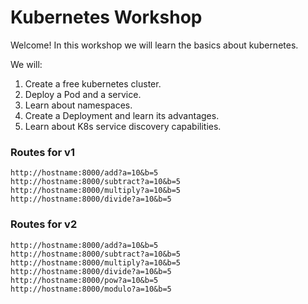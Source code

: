 # Kubernetes Workshop

Welcome!
In this workshop we will learn the basics about kubernetes.

We will:

1. Create a free kubernetes cluster.
2. Deploy a Pod and a service.
3. Learn about namespaces.
4. Create a Deployment and learn its advantages.
5. Learn about K8s service discovery capabilities.

### Routes for v1

```
http://hostname:8000/add?a=10&b=5
http://hostname:8000/subtract?a=10&b=5
http://hostname:8000/multiply?a=10&b=5
http://hostname:8000/divide?a=10&b=5
```

### Routes for v2

```
http://hostname:8000/add?a=10&b=5
http://hostname:8000/subtract?a=10&b=5
http://hostname:8000/multiply?a=10&b=5
http://hostname:8000/divide?a=10&b=5
http://hostname:8000/pow?a=10&b=5
http://hostname:8000/modulo?a=10&b=5
```